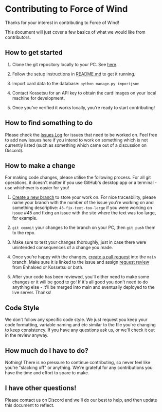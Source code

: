 # Contributing to Force of Wind

Thanks for your interest in contributing to Force of Wind!

This document will just cover a few basics of what we would like from contributors.

## How to get started

1. Clone the git repository locally to your PC. See [here](https://docs.github.com/en/repositories/creating-and-managing-repositories/cloning-a-repository).

2. Follow the setup instructions in [README.md](/README.md) to get it running.

3. Import card data to the database:
`python manage.py importjson`

4. Contact Kossetsu for an API key to obtain the card images on your local machine for development.

5. Once you've verified it works locally, you're ready to start contributing!

## How to find something to do

Please check the [Issues Log](https://github.com/Enhaloed/fowsim/issues) for issues that need to be worked on. Feel free to add new issues here if you intend to work on something which is not currently listed (such as something which came out of a discussion on Discord).

## How to make a change

For making code changes, please utilise the following process. For all git operations, it doesn't matter if you use GitHub's desktop app or a terminal - use whichever is easier for you!

1. [Create a new branch](https://docs.github.com/en/issues/tracking-your-work-with-issues/creating-a-branch-for-an-issue) to store your work on. For nice traceability, please name your branch with the number of the issue you're working on and something descriptive: `45-fix-text-too-large` if you were working on issue #45 and fixing an issue with the site where the text was too large, for example.

2. `git commit` your changes to the branch on your PC, then `git push` them to the repo.

3. Make sure to test your changes thoroughly, just in case there were unintended consequences of a change you made.

4. Once you're happy with the changes, [create a pull request](https://docs.github.com/en/pull-requests/collaborating-with-pull-requests/proposing-changes-to-your-work-with-pull-requests/creating-a-pull-request) into the `main` branch. Make sure it is linked to the issue and assign [request review](https://docs.github.com/en/pull-requests/collaborating-with-pull-requests/proposing-changes-to-your-work-with-pull-requests/requesting-a-pull-request-review) from Enhaloed or Kossetsu or both.

5. After your code has been reviewed, you'll either need to make some changes or it will be good to go! If it's all good you don't need to do anything else - it'll be merged into main and eventually deployed to the live server. Thanks!

## Code Style

We don't follow any specific code style. We just request you keep your code formatting, variable naming and etc similar to the file you're changing to keep consistency. If you have any questions ask us, or we'll check it out in the review anyway.

## How much do I have to do?

Nothing! There is no pressure to continue contributing, so never feel like you're "slacking off" or anything. We're grateful for any contributions you have the time and effort to spare to make.

## I have other questions!

Please contact us on Discord and we'll do our best to help, and then update this document to reflect.